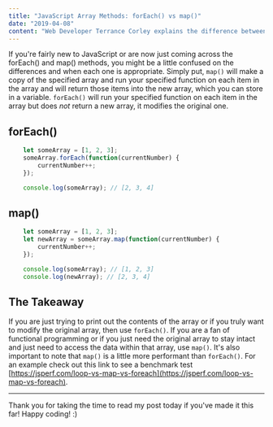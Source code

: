 ```yaml
---
title: "JavaScript Array Methods: forEach() vs map()"
date: "2019-04-08"
content: "Web Developer Terrance Corley explains the difference between the forEach and map methods in JavaScript."
---
```


If you're fairly new to JavaScript or are now just coming across the forEach() and map() methods, you might be a little confused on the differences and when each one is appropriate. Simply put, `map()` will make a copy of the specified array and run your specified function on each item in the array and will return those items into the new array, which you can store in a variable. `forEach()` will run your specified function on each item in the array but does *not* return a new array, it modifies the original one.

## forEach()    
```javascript
    let someArray = [1, 2, 3];
    someArray.forEach(function(currentNumber) {
        currentNumber++;
    });

    console.log(someArray); // [2, 3, 4]
```

## map()  
```javascript
    let someArray = [1, 2, 3];
    let newArray = someArray.map(function(currentNumber) {
        currentNumber++;
    });

    console.log(someArray); // [1, 2, 3]
    console.log(newArray); // [2, 3, 4]
```  

## The Takeaway
If you are just trying to print out the contents of the array or if you truly want to modify the original array, then use `forEach()`. If you are a fan of functional programming or if you just need the original array to stay intact and just need to access the data within that array, use `map()`. It's also important to note that `map()` is a little more performant than `forEach()`. For an example check out this link to see a benchmark test [https://jsperf.com/loop-vs-map-vs-foreach](https://jsperf.com/loop-vs-map-vs-foreach).

--- 
Thank you for taking the time to read my post today if you've made it this far! Happy coding! :)